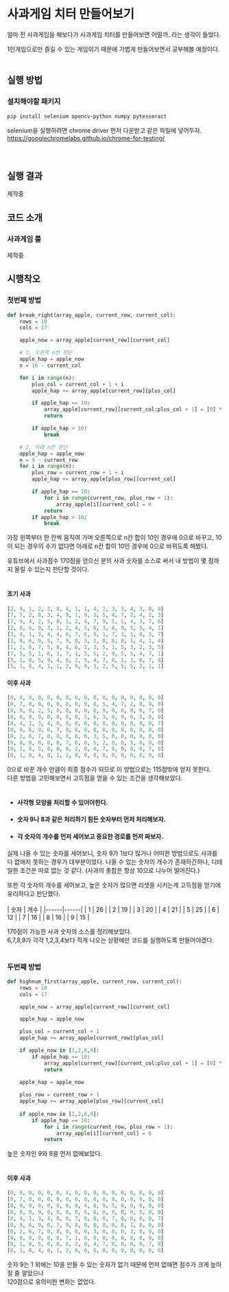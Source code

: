 ﻿# 사과게임 치터 만들어보기

얼마 전 사과게임을 해보다가 사과게임 치터를 만들어보면 어떨까..라는 생각이 들었다.  

1인게임으로만 즐길 수 있는 게임이기 때문에 가볍게 만들어보면서 공부해볼 예정이다.  
<br>
## 실행 방법
### 설치해야할 패키지
```bash
pip install selenium opencv-python numpy pytesseract
```
selenium을 실행하려면 chrome driver 먼저 다운받고 같은 파일에 넣어두자.  
https://googlechromelabs.github.io/chrome-for-testing/
<br><br><br>
## 실행 결과
제작중 
## 코드 소개
### 사과게임 룰
제작중
## 시행착오
### 첫번째 방법
```python
def break_right(array_apple, current_row, current_col):
    rows = 10
    cols = 17

    apple_now = array_apple[current_row][current_col]

    # 1. 오른쪽 n칸 판단
    apple_hap = apple_now
    n = 16 - current_col

    for i in range(n):
        plus_col = current_col + 1 + i
        apple_hap += array_apple[current_row][plus_col] 

        if apple_hap == 10:
            array_apple[current_row][current_col:plus_col + 1] = [0] * (plus_col - current_col + 1)
            return

        if apple_hap > 10:
            break

    # 2. 아래 n칸 판단
    apple_hap = apple_now
    n = 9 - current_row
    for i in range(n):
        plus_row = current_row + 1 + i
        apple_hap += array_apple[plus_row][current_col]

        if apple_hap == 10:
            for i in range(current_row, plus_row + 1):
                array_apple[i][current_col] = 0
            return
        if apple_hap > 10:
            break
```
가장 왼쪽부터 한 칸씩 움직여 가며 오른쪽으로 n칸 합이 10인 경우에 0으로 바꾸고,
10이 되는 경우의 수가 없다면 아래로 n칸 합이 10인 경우에 0으로 바뀌도록 해봤다.  

유튜브에서 사과점수 170점을 얻으신 분의 사과 숫자를 소스로 써서 내 방법이 몇 점까지 올릴 수 있는지 판단할 것이다.  
<br>
#### 초기 사과
```python
[2, 9, 1, 2, 2, 8, 4, 1, 1, 4, 2, 3, 3, 4, 3, 8, 8]
[7, 7, 2, 8, 3, 4, 9, 1, 9, 3, 5, 4, 7, 2, 4, 2, 3]
[7, 9, 4, 2, 5, 6, 1, 2, 4, 7, 9, 5, 1, 4, 3, 7, 6]
[2, 8, 6, 9, 3, 1, 2, 4, 5, 6, 3, 8, 9, 5, 5, 4, 1]
[3, 4, 1, 3, 4, 4, 6, 7, 6, 9, 1, 7, 3, 1, 8, 5, 7]
[3, 9, 6, 9, 5, 7, 9, 8, 3, 2, 8, 8, 8, 1, 4, 1, 4]
[1, 2, 6, 7, 5, 8, 4, 6, 1, 3, 5, 1, 5, 3, 2, 3, 5]
[7, 5, 5, 1, 6, 3, 7, 1, 5, 5, 2, 9, 5, 5, 4, 7, 1]
[5, 1, 8, 5, 9, 4, 6, 2, 5, 4, 7, 8, 1, 3, 6, 7, 8]
[5, 1, 8, 4, 1, 1, 2, 9, 9, 3, 2, 5, 5, 5, 2, 1, 1]
```
#### 이후 사과
```python
[0, 0, 0, 0, 0, 0, 0, 0, 0, 0, 0, 0, 0, 0, 0, 0, 0]
[0, 7, 0, 0, 0, 0, 0, 0, 9, 0, 5, 4, 7, 2, 0, 0, 0]
[0, 9, 0, 2, 5, 0, 0, 0, 0, 0, 9, 0, 0, 0, 0, 7, 0]
[0, 0, 0, 9, 0, 0, 0, 0, 5, 6, 3, 8, 9, 0, 5, 0, 0]
[0, 4, 1, 3, 4, 0, 0, 0, 0, 0, 0, 0, 0, 0, 0, 0, 7]
[0, 9, 6, 9, 0, 7, 9, 0, 0, 0, 8, 8, 8, 0, 0, 0, 0]
[0, 2, 6, 7, 0, 8, 0, 0, 0, 3, 5, 0, 0, 0, 0, 0, 0]
[0, 0, 0, 0, 0, 0, 7, 0, 0, 5, 2, 0, 0, 5, 0, 0, 0]
[0, 1, 8, 5, 0, 0, 0, 2, 0, 4, 7, 8, 0, 0, 0, 7, 8]
[0, 1, 8, 4, 0, 1, 2, 0, 0, 0, 0, 0, 0, 0, 0, 0, 0]
```
0으로 바꾼 개수 만큼이 최종 점수가 되므로 이 방법으로는 115점밖에 얻지 못한다.  
다른 방법을 고민해보면서 고득점을 얻을 수 있는 조건을 생각해보았다.  
<br> 
- #### 사각형 모양을 처리할 수 있어야한다. 
- #### 숫자 9나 8과 같은 처리하기 힘든 숫자부터 먼저 처리해보자.
- #### 각 숫자의 개수를 먼저 세어보고 중요한 경로를 먼저 짜보자.
실제 나올 수 있는 숫자를 세어보니, 숫자 9가 1보다 많거나 어떠한 방법으로도 사과를 다 없애지 못하는 경우가 대부분이었다.
나올 수 있는 숫자의 개수가 존재하긴하나, 디테일한 조건은 따로 없는 것 같다. (사과의 총합은 항상 10으로 나누어 떨어진다.)

또한 각 숫자의 개수를 세어보고, 높은 숫자가 많으면 리셋을 시키는게 고득점을 얻기에 유리하다고 판단했다.  
<br>
| 숫자 | 개수 |
|------|------|
| 1    | 26   |
| 2    | 19   |
| 3    | 20   |
| 4    | 21   |
| 5    | 25   |
| 6    | 12   |
| 7    | 16   |
| 8    | 16   |
| 9    | 15   |

170점이 가능한 사과 숫자의 소스를 정리해보았다.  
6,7,8,9가 각각 1,2,3,4보다 적게 나오는 상황에만 코드를 실행하도록 만들어야겠다.   
<br>
### 두번째 방법
```python
def highnum_first(array_apple, current_row, current_col):
    rows = 10
    cols = 17

    apple_now = array_apple[current_row][current_col]

    apple_hap = apple_now

    plus_col = current_col + 1
    apple_hap += array_apple[current_row][plus_col] 

    if apple_now in [1,2,8,9]:
        if apple_hap == 10:
            array_apple[current_row][current_col:plus_col + 1] = [0] * (plus_col - current_col + 1)
            return

    apple_hap = apple_now
    
    plus_row = current_row + 1
    apple_hap += array_apple[plus_row][current_col]
    
    if apple_now in [1,2,8,9]:
        if apple_hap == 10:
            for i in range(current_row, plus_row + 1):
                array_apple[i][current_col] = 0
            return
``` 
높은 숫자인 9와 8을 먼저 없애보았다.  
<br>  
#### 이후 사과
```python
[0, 0, 0, 0, 0, 0, 4, 0, 0, 0, 0, 0, 0, 0, 0, 0, 8]
[0, 7, 0, 0, 0, 0, 0, 0, 0, 0, 0, 0, 0, 0, 0, 0, 0]
[0, 9, 0, 0, 0, 0, 0, 0, 4, 0, 9, 5, 0, 0, 0, 0, 0]
[0, 0, 0, 9, 0, 0, 0, 0, 5, 6, 0, 8, 0, 0, 5, 0, 0]
[0, 4, 1, 3, 4, 0, 0, 7, 0, 0, 0, 7, 0, 0, 0, 0, 7]
[0, 9, 6, 9, 0, 7, 9, 8, 0, 0, 0, 8, 8, 1, 0, 0, 0]
[0, 2, 6, 7, 0, 8, 0, 0, 0, 3, 0, 0, 0, 3, 0, 0, 0]
[0, 0, 0, 0, 0, 0, 7, 1, 0, 0, 0, 0, 0, 0, 0, 0, 0]
[0, 1, 8, 5, 0, 0, 0, 2, 0, 4, 7, 8, 0, 0, 0, 7, 8]
[0, 1, 8, 4, 0, 1, 2, 0, 0, 0, 0, 0, 0, 0, 0, 0, 0]
```
숫자 9는 1 외에는 10을 만들 수 있는 숫자가 없기 때문에 먼저 없애면 점수가 크게 높아질 줄 알았으나    
120점으로 유의미한 변화는 없었다.  
<br>

